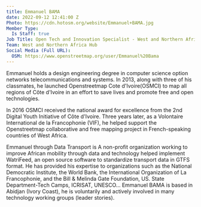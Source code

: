 ```yaml
---
title: Emmanuel BAMA
date: 2022-09-12 12:41:00 Z
Photo: https://cdn.hotosm.org/website/Emmanuel+BAMA.jpg
Member Type:
  Is Staff: true
Job Title: Open Tech and Innovation Specialist - West and Northern Africa
Team: West and Northern Africa Hub
Social Media (Full URL):
  OSM: https://www.openstreetmap.org/user/Emmanuel%20Bama
---
```


Emmanuel holds a design engineering degree in computer science option networks telecommunications and systems.
In 2013, along with three of his classmates, he launched Openstreetmap Cote d'Ivoire(OSMCI) to map all regions of Côte d'Ivoire in an effort to save lives and promote free and open technologies.

In 2016 OSMCI received the national award for excellence from the 2nd Digital Youth Initiative of Côte d'Ivoire.
Three years later, as a Volontaire International de la Francophonie (VIF), he helped support the Openstreetmap collaborative and free mapping project in French-speaking countries of West Africa.

Emmanuel through Data Transport is A non-profit organization working to improve African mobility through data and technology helped implement WatriFeed, an open source software to standardize transport data in GTFS format.
He has provided his expertise to organizations such as the National Democratic Institute, the World Bank, the International Organization of La Francophonie, and the Bill & Melinda Gate Foundation, US. State Department-Tech Camps, ICRISAT, UNESCO...
Emmanuel BAMA is based in Abidjan (Ivory Coast), he is voluntarily and actively involved in many technology working groups (leader stories).